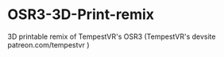 # OSR3-3D-Print-remix
3D printable remix of TempestVR's OSR3 (TempestVR's devsite patreon.com/tempestvr )
